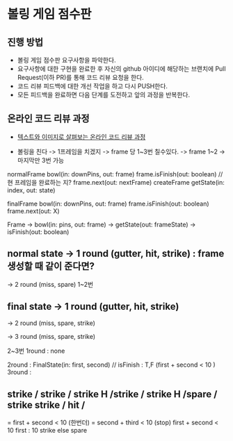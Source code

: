 # 볼링 게임 점수판
## 진행 방법
* 볼링 게임 점수판 요구사항을 파악한다.
* 요구사항에 대한 구현을 완료한 후 자신의 github 아이디에 해당하는 브랜치에 Pull Request(이하 PR)를 통해 코드 리뷰 요청을 한다.
* 코드 리뷰 피드백에 대한 개선 작업을 하고 다시 PUSH한다.
* 모든 피드백을 완료하면 다음 단계를 도전하고 앞의 과정을 반복한다.

## 온라인 코드 리뷰 과정
* [텍스트와 이미지로 살펴보는 온라인 코드 리뷰 과정](https://github.com/next-step/nextstep-docs/tree/master/codereview)


- 볼링을 친다 -> 1프레임을 치겠지 
           -> frame 당 1~3번 칠수있다.
           -> frame 1~2
           -> 마지막만 3번 가능
             
             
             
             
normalFrame
bowl(in: downPins, out: frame)
    frame.isFinish(out: boolean) // 현 프레임을 완료하는 지?
        frame.next(out: nextFrame) createFrame
getState(in: index, out: state)

finalFrame
bowl(in: downPins, out: frame)
    frame.isFinish(out: boolean)
        frame.next(out: X)  
        
        
Frame 
 -> bowl(in: pins, out: frame)
 -> getState(out: frameState)
 -> isFinish(out: boolean)
 
normal state
 -> 1 round (gutter, hit, strike) : frame 생성할 때 같이 준다면?
 ---
 -> 2 round (miss, spare)
1~2번

final state
 -> 1 round (gutter, hit, strike) 
 ---
 -> 2 round (miss, spare, strike) 
 
 -> 3 round (miss, spare, strike)
 
2~3번
1round : none

2round : FinalState(in: first, second) 
         // isFinish : T,F (first + second < 10 ) 
3round :

strike  / strike / strike
H       /strike  / strike
H       /spare   / strike
strike / hit     /  
-------------------
= first + second < 10 (한번더)
= second + third < 10 (stop)
first + second < 10 
first : 10 strike
else
spare









